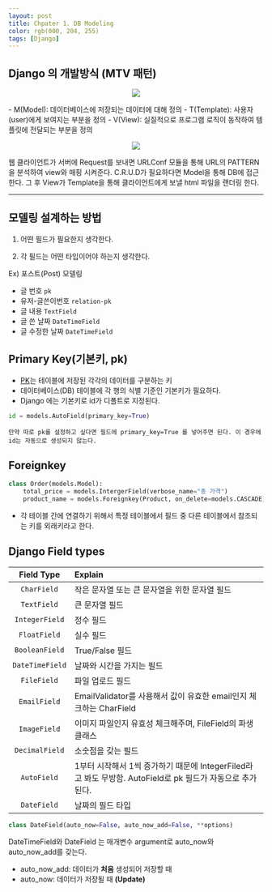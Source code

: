 ```yaml
---
layout: post
title: Chpater 1. DB Modeling
color: rgb(000, 204, 255)
tags: [Django]
---
```


## Django 의 개발방식 (MTV 패턴)
<p align="center"><img src="https://user-images.githubusercontent.com/67581495/107123479-286b8f00-68e1-11eb-9a7d-467459727b9e.png"></p>
- M(Model): 데이터베이스에 저장되는 데이터에 대해 정의
- T(Template): 사용자(user)에게 보여지는 부분을 정의
- V(View): 실질적으로 프로그램 로직이 동작하여 템플릿에 전달되는 부분을 정의
<p align="center"><img src="https://user-images.githubusercontent.com/67581495/107123497-39b49b80-68e1-11eb-954a-96dd80176b28.png"></p>
웹 클라이언트가 서버에 Request를 보내면 URLConf 모듈을 통해 URL의 PATTERN을 분석하여 view와 매핑 시켜준다. C.R.U.D가 필요하다면 Model을 통해 DB에 접근한다. 그 후 View가 Template을 통해 클라이언트에게 보낼 html 파일을 랜더링 한다.

---
## 모델링 설계하는 방법
1) 어떤 필드가 필요한지 생각한다.


2) 각 필드는 어떤 타입이어야 하는지 생각한다.


Ex) 포스트(Post) 모델링


- 글 번호 `pk`
- 유저-글쓴이번호 `relation-pk`
- 글 내용 `TextField`
- 글 쓴 날짜 `DateTimeField`
- 글 수정한 날짜 `DateTimeField`

## Primary Key(기본키, pk)
- [PK](https://docs.djangoproject.com/en/3.1/topics/db/models/)는 테이블에 저장된 각각의 데이터를 구분하는 키
- 데이터베이스(DB) 테이블에 각 행의 식별 기준인 기본키가 필요하다.
- Django 에는 기본키로 id가 디폴트로 지정된다. 
```python
id = models.AutoField(primary_key=True)
```
`만약 따로 pk를 설정하고 싶다면 필드에 primary_key=True 를 넣어주면 된다. 이 경우에 id는 자동으로 생성되지 않는다.`

## Foreignkey
```python
class Order(models.Model):
    total_price = models.IntergerField(verbose_name="총 가격")
    product_name = models.Foreignkey(Product, on_delete=models.CASCADE)
```
- 각 테이블 간에 연결하기 위해서 특정 테이블에서 필드 중 다른 테이블에서 참조되는 키를 외래키라고 한다.

## Django Field types


| Field Type | Explain |
|:---:|:---|
| `CharField` | 작은 문자열 또는 큰 문자열을 위한 문자열 필드 |
| `TextField` | 큰 문자열 필드 |
| `IntegerField` | 정수 필드 |
| `FloatField` | 실수 필드 |
| `BooleanField` | True/False 필드 |
| `DateTimeField` | 날짜와 시간을 가지는 필드 |
| `FileField` | 파일 업로드 필드 |
| `EmailField` | EmailValidator를 사용해서 값이 유효한 email인지 체크하는 CharField |
| `ImageField` | 이미지 파일인지 유효성 체크해주며, FileField의 파생 클래스 |
| `DecimalField` | 소숫점을 갖는 필드 |
| `AutoField` | 1부터 시작해서 1씩 증가하기 때문에 IntegerFiled라고 봐도 무방함. AutoField로 pk 필드가 자동으로 추가된다. |
| `DateField` | 날짜의 필드 타입 |



```python
class DateField(auto_now=False, auto_now_add=False, **options)
```
DateTimeField와 DateField 는 매개변수 argument로 auto_now와 auto_now_add를 갖는다. 


- auto_now_add: 데이터가 **처음** 생성되어 저장할 때
- auto_now: 데이터가 저장될 때 **(Update)**
